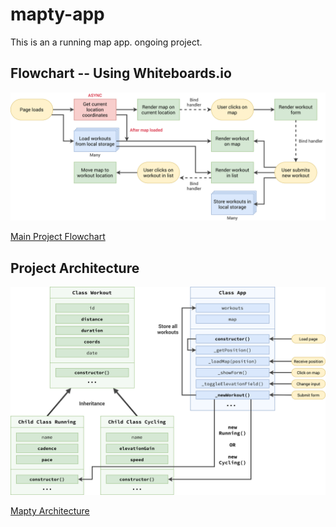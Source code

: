 # mapty-app
This is an a running map app. ongoing project. 




## Flowchart -- Using Whiteboards.io

<img src="archi-flowchart/Mapty-flowchart.png" alt="Main Flowchart"></img>


[Main Project Flowchart](https://app.whiteboards.io/jays-collaboration/board/-NnCZKC-wl-WZI8xnGPd#!%7B%22zoom%22%3A0.5946035575013606%2C%22translate%22%3A%5B457.7547206623856%2C501.70359592917794%5D%7D)

## Project Architecture

<img src="archi-flowchart/Mapty-architecture-part-1.png" alt="Project Architecture">

[Mapty Architecture](https://app.whiteboards.io/jays-collaboration/board/-NnMoN-cwHQelCVAQQpP)
